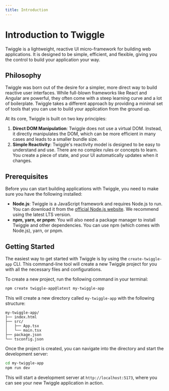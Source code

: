 ```yaml
---
title: Introduction
---
```


# Introduction to Twiggle

Twiggle is a lightweight, reactive UI micro-framework for building web applications. It is designed to be simple, efficient, and flexible, giving you the control to build your application your way.

## Philosophy

Twiggle was born out of the desire for a simpler, more direct way to build reactive user interfaces. While full-blown frameworks like React and Angular are powerful, they often come with a steep learning curve and a lot of boilerplate. Twiggle takes a different approach by providing a minimal set of tools that you can use to build your application from the ground up.

At its core, Twiggle is built on two key principles:

1.  **Direct DOM Manipulation**: Twiggle does not use a virtual DOM. Instead, it directly manipulates the DOM, which can be more efficient in many cases and leads to a smaller bundle size.
2.  **Simple Reactivity**: Twiggle's reactivity model is designed to be easy to understand and use. There are no complex rules or concepts to learn. You create a piece of state, and your UI automatically updates when it changes.

## Prerequisites

Before you can start building applications with Twiggle, you need to make sure you have the following installed:

-   **Node.js**: Twiggle is a JavaScript framework and requires Node.js to run. You can download it from the [official Node.js website](https://nodejs.org/). We recommend using the latest LTS version.
-   **npm, yarn, or pnpm**: You will also need a package manager to install Twiggle and other dependencies. You can use npm (which comes with Node.js), yarn, or pnpm.

## Getting Started

The easiest way to get started with Twiggle is by using the `create-twiggle-app` CLI. This command-line tool will create a new Twiggle project for you with all the necessary files and configurations.

To create a new project, run the following command in your terminal:

```bash
npm create twiggle-app@latest my-twiggle-app
```

This will create a new directory called `my-twiggle-app` with the following structure:

```
my-twiggle-app/
├── index.html
├── src/
│   ├── App.tsx
│   └── main.tsx
├── package.json
└── tsconfig.json
```

Once the project is created, you can navigate into the directory and start the development server:

```bash
cd my-twiggle-app
npm run dev
```

This will start a development server at `http://localhost:5173`, where you can see your new Twiggle application in action.